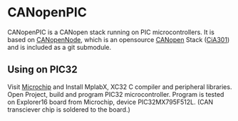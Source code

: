 # CANopenPIC

CANopenPIC is a CANopen stack running on PIC microcontrollers.
It is based on [CANopenNode](https://github.com/CANopenNode/CANopenNode),
which is an opensource [CANopen](http://can-cia.org/) Stack
([CiA301](http://can-cia.org/standardization/technical-documents)) and
is included as a git submodule.

## Using on PIC32
Visit [Microchip](http://www.microchip.com/) and Install MplabX,
XC32 C compiler and peripheral libraries. Open Project, build and program
PIC32 microcontroller. Program is tested on Explorer16 board from Microchip,
device PIC32MX795F512L. (CAN transciever chip is soldered to the board.)
